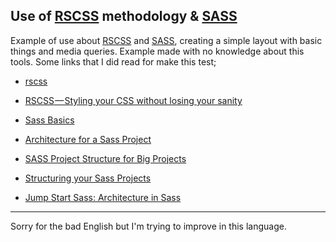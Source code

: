 ## Use of [RSCSS](https://rscss.io/index.html) methodology & [SASS](https://sass-lang.com/guide)



Example of use about [RSCSS](https://rscss.io/index.html) and [SASS](https://sass-lang.com/guide), creating a simple layout with basic things and media queries.
Example made with no knowledge about this tools. Some links that I did read for make this test;

- [rscss](https://rscss.io/index.html)

- [RSCSS — Styling your CSS without losing your sanity](https://medium.com/stantmob/rscss-styling-your-css-without-losing-your-sanity-36bca30520f1)

- [ Sass Basics ](https://sass-lang.com/guide)

- [Architecture for a Sass Project](https://www.sitepoint.com/architecture-sass-project/)

- [SASS Project Structure for Big Projects](https://medium.com/@dannyhuang_75970/sass-project-structure-for-big-projects-8c4a740846ee)

- [Structuring your Sass Projects](https://itnext.io/structuring-your-sass-projects-c8d41fa55ed4)

- [ Jump Start Sass: Architecture in Sass](https://www.sitepoint.com/architecture-in-sass/)

---
Sorry for the bad English but I'm trying to improve in this language.

